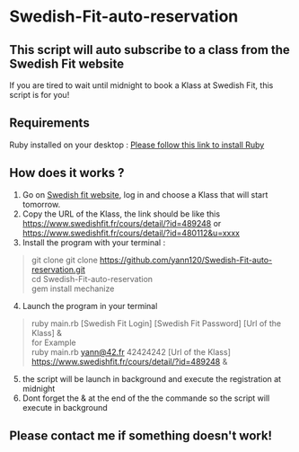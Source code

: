 # Swedish-Fit-auto-reservation
## This script will auto subscribe to a class from the Swedish Fit website

If you are tired to wait until midnight to book a Klass at Swedish Fit, this script is for you!

## Requirements
Ruby installed on your desktop : [Please follow this link to install Ruby](https://www.phusionpassenger.com/library/walkthroughs/deploy/ruby/ownserver/nginx/oss/install_language_runtime.html)
## How does it works ?
1. Go on [Swedish fit website](https://www.swedishfit.fr/), log in and choose a Klass that will start tomorrow.
2. Copy the URL of the Klass, the link should be like this https://www.swedishfit.fr/cours/detail/?id=489248 or https://www.swedishfit.fr/cours/detail/?id=480112&u=xxxx
3. Install the program with your terminal :
> git clone git clone https://github.com/yann120/Swedish-Fit-auto-reservation.git \
> cd Swedish-Fit-auto-reservation \
> gem install mechanize
4. Launch the program in your terminal
> ruby main.rb [Swedish Fit Login] [Swedish Fit Password] [Url of the Klass] & \
for Example \
> ruby main.rb yann@42.fr 42424242 [Url of the Klass] https://www.swedishfit.fr/cours/detail/?id=489248 &
5. the script will be launch in background and execute the registration at midnight
6. Dont forget the & at the end of the the commande so the script will execute in background

## Please contact me if something doesn't work!
